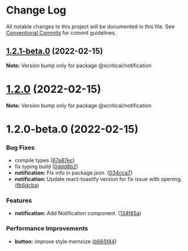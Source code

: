 # Change Log

All notable changes to this project will be documented in this file.
See [Conventional Commits](https://conventionalcommits.org) for commit guidelines.

## [1.2.1-beta.0](https://github.com/xcritical-software/xc-front-kit/compare/@xcritical/notification@1.2.0...@xcritical/notification@1.2.1-beta.0) (2022-02-15)

**Note:** Version bump only for package @xcritical/notification





# [1.2.0](https://github.com/xcritical-software/xc-front-kit/compare/@xcritical/notification@1.2.0-beta.0...@xcritical/notification@1.2.0) (2022-02-15)

**Note:** Version bump only for package @xcritical/notification





# 1.2.0-beta.0 (2022-02-15)


### Bug Fixes

* compile types ([67a87ec](https://github.com/xcritical-software/xc-front-kit/commit/67a87ecdec159e9f613a0836ee4189c508ef7f7e))
* fix typing build ([0ddd8b2](https://github.com/xcritical-software/xc-front-kit/commit/0ddd8b21b5e0057619fe1fb9be9fb5d79fd1c2ac))
* **notification:** FIx info in package.json. ([034cca7](https://github.com/xcritical-software/xc-front-kit/commit/034cca79aba1b8fd56e83e2f153b813b7c60e681))
* **notification:** Update react-toastify version for fix issue with opening. ([fb6dcba](https://github.com/xcritical-software/xc-front-kit/commit/fb6dcba9bbf7f0cc146d7be1c0029a1e9a467d3f))


### Features

* **notification:** Add Notification component. ([134f45a](https://github.com/xcritical-software/xc-front-kit/commit/134f45aed167c4b8657a07de2ffb0316b2b9605a))


### Performance Improvements

* **button:** improve style memoize ([b665f44](https://github.com/xcritical-software/xc-front-kit/commit/b665f447082a1a8f4ff2b8ba1f197028e96e51ce))

